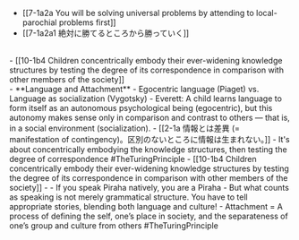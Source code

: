 - [[7-1a2a You will be solving universal problems by attending to local-parochial problems first]]
- [[7-1a2a1 絶対に勝てるところから勝っていく]]
<br>
- [[10-1b4 Children concentrically embody their ever-widening knowledge structures by testing the degree of its correspondence in comparison with other members of the society]]
<br>
- **Language and Attachment**
    - Egocentric language (Piaget) vs. Language as socialization (Vygotsky)
        - Everett: A child learns language to form itself as an autonomous psychological being (egocentric), but this autonomy makes sense only in comparison and contrast to others — that is, in a social environment (socialization).
	        - [[2-1a 情報とは差異 (= manifestation of contingency)。区別のないところに情報は生まれない。]]
	        - It's about concentrically embodying the knowledge structures, then testing the degree of correspondence #TheTuringPrinciple 
		        - [[10-1b4 Children concentrically embody their ever-widening knowledge structures by testing the degree of its correspondence in comparison with other members of the society]]
  - - If you speak Piraha natively, you are a Piraha
	    - But what counts as speaking is not merely grammatical structure. You have to tell appropriate stories, blending both language and culture!
	        - Attachment = A process of defining the self, one’s place in society, and the separateness of one’s group and culture from others #TheTuringPrinciple 